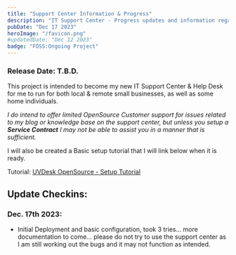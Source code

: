 ```yaml
---
title: "Support Center Information & Progress"
description: "IT Support Center - Progress updates and information regarding release date."
pubDate: "Dec 17 2023"
heroImage: "/favicon.png"
#updatedDate: "Dec 12 2023"
badge: "FOSS:Ongoing Project"
---
```


### Release Date: T.B.D.

This project is intended to become my new IT Support Center & Help Desk for me to run for both local & remote small businesses, as well as some home individuals. 

*I do intend to offer limited OpenSource Customer support for issues related to my blog or knowledge base on the support center, but unless you setup a **Service Contract** I may not be able to assist you in a manner that is sufficient.*

I will also be created a Basic setup tutorial that I will link below when it is ready.

Tutorial: [UVDesk OpenSource - Setup Tutorial](#)

## Update Checkins:

### Dec. 17th 2023:
- Initial Deployment and basic configuration, took 3 tries... more documentation to come... please do not try to use the support center as I am still working out the bugs and it may not function as intended.